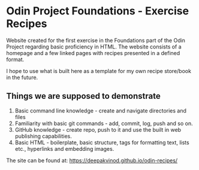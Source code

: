 # Odin Project Foundations - Exercise Recipes

Website created for the first exercise in the Foundations part of the Odin Project regarding basic proficiency in HTML. The website consists of a homepage and a few linked pages with recipes presented in a defined format. 

I hope to use what is built here as a template for my own recipe store/book in the future.

## Things we are supposed to demonstrate
1. Basic command line knowledge - create and navigate directories and files
2. Familiarity with basic git commands - add, commit, log, push and so on.
3. GitHub knowledge - create repo, push to it and use the built in web publishing capabilities.
4. Basic HTML - boilerplate, basic structure, tags for formatting text, lists etc., hyperlinks and embedding images.

The site can be found at:  https://deepakvinod.github.io/odin-recipes/
